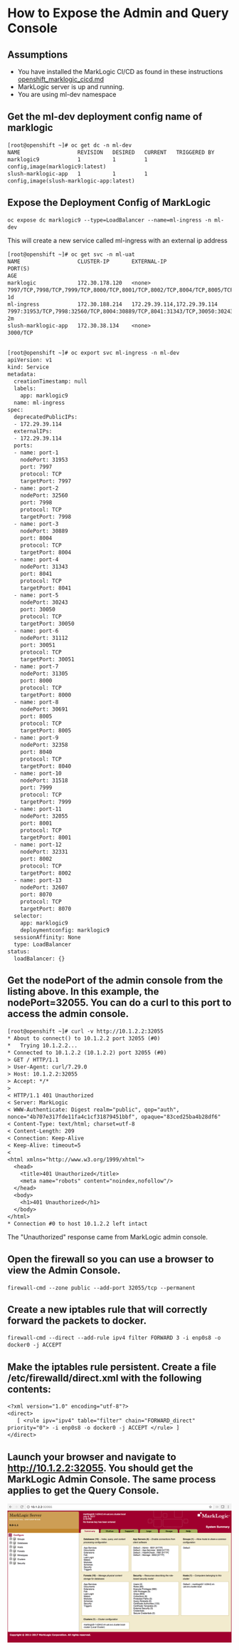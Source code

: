 # How to Expose the Admin and Query Console

## Assumptions
- You have installed the MarkLogic CI/CD as found in these instructions [openshift_marklogic_cicd.md](openshift_marklogic_cicd.md)
- MarkLogic server is up and running.
- You are using ml-dev namespace

## Get the ml-dev deployment config name of marklogic
```
[root@openshift ~]# oc get dc -n ml-dev
NAME                  REVISION   DESIRED   CURRENT   TRIGGERED BY
marklogic9            1          1         1         config,image(marklogic9:latest)
slush-marklogic-app   1          1         1         config,image(slush-marklogic-app:latest)
```

## Expose the Deployment Config of MarkLogic
```
oc expose dc marklogic9 --type=LoadBalancer --name=ml-ingress -n ml-dev
```
This will create a new service called ml-ingress with an external ip address

```
[root@openshift ~]# oc get svc -n ml-uat
NAME                  CLUSTER-IP       EXTERNAL-IP                   PORT(S)                                                                                                                                                                                                AGE
marklogic             172.30.178.120   <none>                        7997/TCP,7998/TCP,7999/TCP,8000/TCP,8001/TCP,8002/TCP,8004/TCP,8005/TCP,8040/TCP,8041/TCP,30050/TCP,30051/TCP,8070/TCP                                                                                 1d
ml-ingress            172.30.188.214   172.29.39.114,172.29.39.114   7997:31953/TCP,7998:32560/TCP,8004:30889/TCP,8041:31343/TCP,30050:30243/TCP,30051:31112/TCP,8000:31305/TCP,8005:30691/TCP,8040:32358/TCP,7999:31518/TCP,8001:32055/TCP,8002:32331/TCP,8070:32607/TCP   2m
slush-marklogic-app   172.30.38.134    <none>                        3000/TCP                                                                                                                                                   
```

##

```
[root@openshift ~]# oc export svc ml-ingress -n ml-dev
apiVersion: v1
kind: Service
metadata:
  creationTimestamp: null
  labels:
    app: marklogic9
  name: ml-ingress
spec:
  deprecatedPublicIPs:
  - 172.29.39.114
  externalIPs:
  - 172.29.39.114
  ports:
  - name: port-1
    nodePort: 31953
    port: 7997
    protocol: TCP
    targetPort: 7997
  - name: port-2
    nodePort: 32560
    port: 7998
    protocol: TCP
    targetPort: 7998
  - name: port-3
    nodePort: 30889
    port: 8004
    protocol: TCP
    targetPort: 8004
  - name: port-4
    nodePort: 31343
    port: 8041
    protocol: TCP
    targetPort: 8041
  - name: port-5
    nodePort: 30243
    port: 30050
    protocol: TCP
    targetPort: 30050
  - name: port-6
    nodePort: 31112
    port: 30051
    protocol: TCP
    targetPort: 30051
  - name: port-7
    nodePort: 31305
    port: 8000
    protocol: TCP
    targetPort: 8000
  - name: port-8
    nodePort: 30691
    port: 8005
    protocol: TCP
    targetPort: 8005
  - name: port-9
    nodePort: 32358
    port: 8040
    protocol: TCP
    targetPort: 8040
  - name: port-10
    nodePort: 31518
    port: 7999
    protocol: TCP
    targetPort: 7999
  - name: port-11
    nodePort: 32055
    port: 8001
    protocol: TCP
    targetPort: 8001
  - name: port-12
    nodePort: 32331
    port: 8002
    protocol: TCP
    targetPort: 8002
  - name: port-13
    nodePort: 32607
    port: 8070
    protocol: TCP
    targetPort: 8070
  selector:
    app: marklogic9
    deploymentconfig: marklogic9
  sessionAffinity: None
  type: LoadBalancer
status:
  loadBalancer: {}
```

## Get the nodePort of the admin console from the listing above. In this example, the nodePort=32055. You can do a curl to this port to access the admin console.

```
[root@openshift ~]# curl -v http://10.1.2.2:32055
* About to connect() to 10.1.2.2 port 32055 (#0)
*   Trying 10.1.2.2...
* Connected to 10.1.2.2 (10.1.2.2) port 32055 (#0)
> GET / HTTP/1.1
> User-Agent: curl/7.29.0
> Host: 10.1.2.2:32055
> Accept: */*
> 
< HTTP/1.1 401 Unauthorized
< Server: MarkLogic
< WWW-Authenticate: Digest realm="public", qop="auth", nonce="4b707e317fde11fa4c1cf31879451bbf", opaque="83ced25ba4b28df6"
< Content-Type: text/html; charset=utf-8
< Content-Length: 209
< Connection: Keep-Alive
< Keep-Alive: timeout=5
< 
<html xmlns="http://www.w3.org/1999/xhtml">
  <head>
    <title>401 Unauthorized</title>
    <meta name="robots" content="noindex,nofollow"/>
  </head>
  <body>
    <h1>401 Unauthorized</h1>
  </body>
</html>
* Connection #0 to host 10.1.2.2 left intact
```

The "Unauthorized" response came from MarkLogic admin console.

## Open the firewall so you can use a browser to view the Admin Console.

```
firewall-cmd --zone public --add-port 32055/tcp --permanent
```

## Create a new iptables rule that will correctly forward the packets to docker.

```
firewall-cmd --direct --add-rule ipv4 filter FORWARD 3 -i enp0s8 -o docker0 -j ACCEPT
```

## Make the iptables rule persistent. Create a file /etc/firewalld/direct.xml with the following contents:

```
<?xml version="1.0" encoding="utf-8"?>
<direct>
   [ <rule ipv="ipv4" table="filter" chain="FORWARD_direct" priority="0"> -i enp0s8 -o docker0 -j ACCEPT </rule> ]
</direct>
```
## Launch your browser and navigate to http://10.1.2.2:32055. You should get the MarkLogic Admin Console. The same process applies to get the Query Console.

![images/marklogic_console.png](images/marklogic_console.png)


